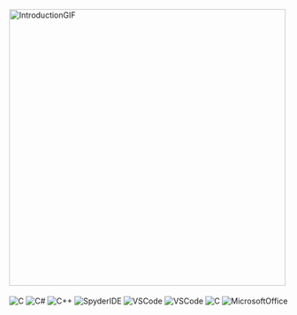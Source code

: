 ## 
  <img align ="center" height = "500cm" alt ="IntroductionGIF" src="https://github.com/cipherMist/cipherMist/blob/main/helloGIT-.gif"/>
  
<div style="display:inline_block"><br/>
  <img align ="center" alt ="C" src="https://img.shields.io/badge/C-00599C?style=for-the-badge&logo=c&logoColor=white"/>
  <img align ="center" alt ="C#" src="https://img.shields.io/badge/C%23-239120?style=for-the-badge&logo=c-sharp&logoColor=white"/>
  <img align ="center" alt ="C++" src="https://img.shields.io/badge/C%2B%2B-00599C?style=for-the-badge&logo=c%2B%2B&logoColor=white"/>
  <img align ="center" alt ="SpyderIDE" src="https://img.shields.io/badge/Spyder%20Ide-FF0000?style=for-the-badge&logo=spyder%20ide&logoColor=white"/>
  <img align ="center" alt ="VSCode" src="https://img.shields.io/badge/Visual_Studio_Code-0078D4?style=for-the-badge&logo=visual%20studio%20code&logoColor=white"/>
  <img align ="center" alt ="VSCode" src="https://img.shields.io/badge/React-20232A?style=for-the-badge&logo=react&logoColor=61DAFB"/>
  <img align ="center" alt ="C" src="https://img.shields.io/badge/C-00599C?style=for-the-badge&logo=c&logoColor=white"/>
  <img align ="center" alt ="MicrosoftOffice" src="https://img.shields.io/badge/Microsoft_Office-D83B01?style=for-the-badge&logo=microsoft-office&logoColor=white"/>
  <img align ="center" alt ="MicrosoftOffice" src="MicrosoftOffice" src="https://img.shields.io/badge/React-20232A?style=for-the-badge&logo=react&logoColor=61DAFB/>
</div>

